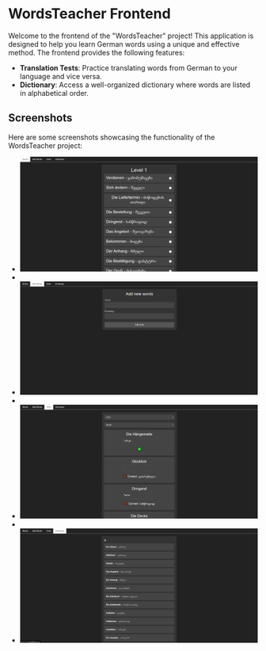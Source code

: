 # WordsTeacher Frontend

Welcome to the frontend of the "WordsTeacher" project! This application is designed to help you learn German words using a unique and effective method. The frontend provides the following features:

- **Translation Tests**: Practice translating words from German to your language and vice versa.
- **Dictionary**: Access a well-organized dictionary where words are listed in alphabetical order.

## Screenshots

Here are some screenshots showcasing the functionality of the WordsTeacher project:

- ![Screenshot 1](/screenshots/screenshot1.png)
- 
- ![Screenshot 2](/screenshots/screenshot2.png)
- 
- ![Screenshot 3](/screenshots/screenshot3.png)
- 
- ![Screenshot 4](/screenshots/screenshot4.png)
